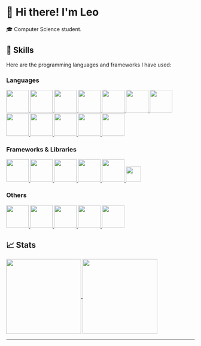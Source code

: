 # 👋 Hi there! I'm Leo

🎓 Computer Science student.
<!--
## ⚡About me

🎓 I am Leo Benítez Labit, a Front End Web Developer (specializing in React Applications) and a Top Rated Freelancer on Upwork. I am also Pursuing my Bachelor in Computer Science & Engineering and will graduate in mid-2022.

👨‍💻 I enjoy contributing to Open Source Projects and have contributed to several Gigantic Organizations including, Material UI, Microsoft, Amazon, Webhint, and countless others. I am really enthusiastic about learning new technology. In 2021, I learned Next.js, Progressive Web App (PWA), GraphQL, Micro-Frontend Architecture and Blockchain development & DApps. I got started with Freelancing and Blogging quite recently and made a name for myself.

🎸 Outside the world of tech too, I enjoy pushing myself to develop new skills. My hobbies range from guitar, break dancing (hip-hop), sketching, and touch typing to some whacky ones like writing with my left hand.

📚 I also love reading books on personal development & financial literacy. My favorite ones are The Compound Effect by Darren Hardy in the genre of personal development and Rich Dad Poor Dad by Robert Kiyosaki in the genre of financial literacy.

✈️ I love traveling too. I have been on solo trips to Bhutan in 2018 and to Hyderabad, India in 2021.

-->
## 🔧 Skills

Here are the programming languages and frameworks I have used:

### Languages
<body>
  <a href= "https://www.python.org/"> 
    <img src="https://github.com/bablubambal/All_logo_and_pictures/blob/main/programming%20languages/python.svg" width="60"> 
  </a> 
  <a href= "https://developer.mozilla.org/es/docs/Web/JavaScript">
    <img src="https://github.com/bablubambal/All_logo_and_pictures/blob/main/programming%20languages/javascript.svg" width="60"> 
  </a>
  <a href= "https://www.java.com/en/">
    <img src="https://github.com/bablubambal/All_logo_and_pictures/blob/main/programming%20languages/java.svg" width="60">
  </a>
  <a href= "https://developer.mozilla.org/es/docs/Web/HTML">
    <img src="https://github.com/bablubambal/All_logo_and_pictures/blob/main/others/html.svg" width="60">
  </a>  
  <a href= "https://developer.mozilla.org/es/docs/Web/CSS">
    <img src="https://github.com/bablubambal/All_logo_and_pictures/blob/main/others/css.svg" width="60">
  </a>
  <a href= "https://www.w3schools.com/c/">
    <img src="https://github.com/bablubambal/All_logo_and_pictures/blob/main/programming%20languages/c.svg" width="60">
  </a>
  <a href= "https://www.w3schools.com/cs/index.php">
    <img src="https://github.com/bablubambal/All_logo_and_pictures/blob/main/programming%20languages/c%23.svg" width="60">
  </a>
  <a href= "https://www.w3schools.com/cpp/">
    <img src="https://github.com/bablubambal/All_logo_and_pictures/blob/main/programming%20languages/c%2B%2B.svg" width="60">
  </a>
  <a href= "https://kotlinlang.org/">
    <img src="https://github.com/bablubambal/All_logo_and_pictures/blob/main/programming%20languages/kotlin.svg" width="60">
  </a>
  <a href= "https://www.typescriptlang.org/">
    <img src="https://github.com/bablubambal/All_logo_and_pictures/blob/main/programming%20languages/typescript.svg" width="60">
  </a>
  <a href= "https://www.erlang.org/">
    <img src="https://icon.icepanel.io/Technology/svg/Erlang.svg" width="60"> 
  </a>
  <a href= "https://www.r-project.org/">
    <img src="https://icon.icepanel.io/Technology/svg/R-.svg" width="60"> 
  </a>



### Frameworks & Libraries
  <a href= "https://jquery.com/">
    <img src="https://icon.icepanel.io/Technology/svg/jQuery.svg" width="60">
  </a>
  <a href= "https://developer.mozilla.org/es/docs/Web/JavaScript">
    <img src="https://github.com/bablubambal/All_logo_and_pictures/blob/main/frameworks/nodejs.svg" width="60">
  </a>
  <a href= "https://developer.mozilla.org/es/docs/Web/JavaScript">
    <img src="https://github.com/bablubambal/All_logo_and_pictures/blob/main/frameworks/vuejs.svg" width="60">
  </a>
  <a href= "https://pandas.pydata.org/">
    <img src="https://icon.icepanel.io/Technology/svg/Pandas.svg" width="60">
  </a>
  <a href= "https://www.qt.io/">
    <img src="https://icon.icepanel.io/Technology/svg/Qt-Framework.svg" width="60">
  </a>
  <a href= "https://pinia.vuejs.org/">
    <img src="https://rubenr.dev/.netlify/images?w=1280&url=%2Fimg%2Fcontent%2Fpinia-vuex-pinia-logo.png" width="40">
  </a>
  
  


### Others
  <a href= "https://www.docker.com/">
    <img src="https://icon.icepanel.io/Technology/svg/Docker.svg" width="60">
  </a>
  <a href= "https://www.postgresql.org/">
    <img src="https://icon.icepanel.io/Technology/svg/PostgresSQL.svg" width="60">
  </a>
  <a href= "https://developer.android.com/studio">
    <img src="https://icon.icepanel.io/Technology/svg/Android-Studio.svg" width="60">
  </a>
  <a href= "https://git-scm.com/">
    <img src="https://github.com/bablubambal/All_logo_and_pictures/blob/main/others/git.svg" width="60">
  </a>
  <a href= "https://www.arduino.cc/">
    <img src="https://icon.icepanel.io/Technology/svg/Arduino.svg" width="60"> 
  </a>

## 📈 Stats
<a href="https://github.com/anuraghazra/github-readme-stats">
  <img height=200 align="center" src="https://github-readme-stats.vercel.app/api?username=leobelab&theme=radical" />
</a>
<a href="https://github.com/anuraghazra/convoychat">
  <img height=200 align="center" src="https://github-readme-stats.vercel.app/api/top-langs?username=leobelab&layout=compact&langs_count=8&card_width=300&theme=radical" />
</a>

---
</body>



<!--
**leobelab/leobelab** is a ✨ _special_ ✨ repository because its `README.md` (this file) appears on your GitHub profile.

Here are some ideas to get you started:

- 🔭 I’m currently working on ...
- 🌱 I’m currently learning ...
- 👯 I’m looking to collaborate on ...
- 🤔 I’m looking for help with ...
- 💬 Ask me about ...
- 📫 How to reach me: ...
- 😄 Pronouns: ...
- ⚡ Fun fact: ...
-->
